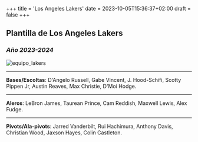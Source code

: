 +++
title = 'Los Angeles Lakers'
date = 2023-10-05T15:36:37+02:00
draft = false
+++

## Plantilla de Los Angeles Lakers
### *Año 2023-2024*
![equipo_lakers](https://clutchpoints.com/_next/image?url=https%3A%2F%2Fwp.clutchpoints.com%2Fwp-content%2Fuploads%2F2023%2F10%2Flakers-.jpeg&w=3840&q=75)
***
**Bases/Escoltas**: D'Angelo Russell, Gabe Vincent, J. Hood-Schifi, Scotty Pippen Jr, Austin Reaves, Max Christie, D'Moi Hodge.
***
**Aleros**: LeBron James, Taurean Prince, Cam Reddish, Maxwell Lewis, Alex Fudge.
***
**Pivots/Ala-pivots**: Jarred Vanderbilt, Rui Hachimura, Anthony Davis, Christian Wood, Jaxson Hayes, Colin Castleton.